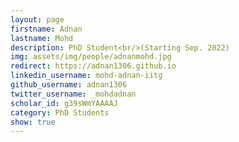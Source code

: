 ```yaml
---
layout: page
firstname: Adnan
lastname: Mohd
description: PhD Student<br/>(Starting Sep. 2022)
img: assets/img/people/adnanmohd.jpg
redirect: https://adnan1306.github.io
linkedin_username: mohd-adnan-iitg
github_username: adnan1306
twitter_username: _mohdadnan
scholar_id: g39sWmYAAAAJ
category: PhD Students
show: true
---
```

